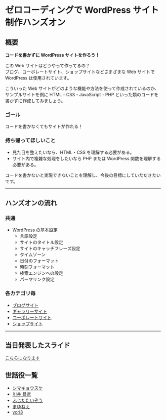 # ゼロコーディングで WordPress サイト制作ハンズオン

## 概要

**コードを書かずに WordPress サイトを作ろう！**

この Web サイトはどうやって作ってるの？  
ブログ、コーポレートサイト、ショップサイトなどさまざまな Web サイトで WordPress は使用されています。

こういった Web サイトがどのような機能や方法を使って作成されているのか、  
サンプルサイトを例に HTML・CSS・JavaScript・PHP といった類のコードを書かずに作成してみましょう。

### ゴール

コードを書かなくてもサイトが作れる！

### 持ち帰ってほしいこと

- 見た目を整えたいなら、HTML・CSS を理解する必要がある。
- サイト内で複雑な処理をしたいなら PHP または WordPress 関数を理解する必要がある。

コードを書かないと実現できないことを理解し、今後の目標にしていただきたいです。

----

## ハンズオンの流れ

### 共通

- [WordPress の基本設定](https://github.com/wckansai2016/zerocoding-hands-on/blob/master/flow-all.md)
  - 言語設定
  - サイトのタイトル設定
  - サイトのキャッチフレーズ設定
  - タイムゾーン
  - 日付のフォーマット
  - 時刻フォーマット
  - 検索エンジンへの設定
  - パーマリンク設定

### 各カテゴリ毎

- [ブログサイト](https://github.com/wckansai2016/zerocoding-hands-on/blob/master/flow-blog.md)
- [ギャラリーサイト](https://github.com/wckansai2016/zerocoding-hands-on/blob/master/flow-gallery.md)
- [コーポレートサイト](https://github.com/wckansai2016/zerocoding-hands-on/blob/master/flow-corporate.md)
- [ショップサイト](https://github.com/wckansai2016/zerocoding-hands-on/blob/master/flow-shop.md)

----

## 当日発表したスライド

[こちらになります](https://github.com/wckansai2016/zerocoding-hands-on)

## 世話役一覧

- [シマキョウスケ](https://profiles.wordpress.org/shimakyohsuke)
- [川井 昌彦](https://profiles.wordpress.org/masakawai)
- [ふじたたいぞう](https://profiles.wordpress.org/junonet)
- [まゆねぇ](https://profiles.wordpress.org/mayum)
- [yori3](https://profiles.wordpress.org/yori3)
